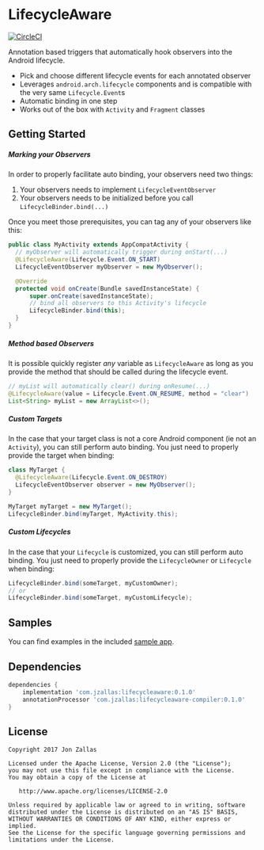LifecycleAware
============

[![CircleCI](https://circleci.com/gh/jzallas/LifecycleAware/tree/master.svg?style=shield)](https://circleci.com/gh/jzallas/LifecycleAware/tree/master)

Annotation based triggers that automatically hook observers into the Android lifecycle.

 * Pick and choose different lifecycle events for each annotated observer
 * Leverages `android.arch.lifecycle` components and is compatible with the very same `Lifecycle.Event`s
 * Automatic binding in one step
 * Works out of the box with `Activity` and `Fragment` classes

Getting Started
---------------
##### Marking your Observers
In order to properly facilitate auto binding, your observers need two things:
 1. Your observers needs to implement `LifecycleEventObserver`
 3. Your observers needs to be initialized before you call `LifecycleBinder.bind(...)`

Once you meet those prerequisites, you can tag any of your observers like this:

```java
public class MyActivity extends AppCompatActivity {
  // myObserver will automatically trigger during onStart(...)
  @LifecycleAware(Lifecycle.Event.ON_START)
  LifecycleEventObserver myObserver = new MyObserver();

  @Override
  protected void onCreate(Bundle savedInstanceState) {
      super.onCreate(savedInstanceState);
      // bind all observers to this Activity's lifecycle
      LifecycleBinder.bind(this);
  }
}
```
##### Method based Observers
It is possible quickly register _any_ variable as `LifecycleAware` as long as you provide the method that should be called during the lifecycle event.

```java
// myList will automatically clear() during onResume(...)
@LifecycleAware(value = Lifecycle.Event.ON_RESUME, method = "clear")
List<String> myList = new ArrayList<>();
```

##### Custom Targets
In the case that your target class is not a core Android component (ie not an `Activity`),
you can still perform auto binding. You just need to properly provide the target when binding:

```java
class MyTarget {
  @LifecycleAware(Lifecycle.Event.ON_DESTROY)
  LifecycleEventObserver observer = new MyObserver();
}

MyTarget myTarget = new MyTarget();
LifecycleBinder.bind(myTarget, MyActivity.this);
```

##### Custom Lifecycles
In the case that your `Lifecycle` is customized, you can still perform auto binding.
You just need to properly provide the `LifecycleOwner` or `Lifecycle` when binding:

```java
LifecycleBinder.bind(someTarget, myCustomOwner);
// or
LifecycleBinder.bind(someTarget, myCustomLifecycle);
```

Samples
-------
You can find examples in the included [sample app](/sample-app).

Dependencies
------------
```groovy
dependencies {
    implementation 'com.jzallas:lifecycleaware:0.1.0'
    annotationProcessor 'com.jzallas:lifecycleaware-compiler:0.1.0'
}
```

License
-------

    Copyright 2017 Jon Zallas

    Licensed under the Apache License, Version 2.0 (the "License");
    you may not use this file except in compliance with the License.
    You may obtain a copy of the License at

       http://www.apache.org/licenses/LICENSE-2.0

    Unless required by applicable law or agreed to in writing, software
    distributed under the License is distributed on an "AS IS" BASIS,
    WITHOUT WARRANTIES OR CONDITIONS OF ANY KIND, either express or implied.
    See the License for the specific language governing permissions and
    limitations under the License.
